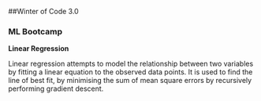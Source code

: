 
##Winter of Code 3.0

### ML Bootcamp

**Linear Regression**

Linear regression attempts to model the relationship between two variables by fitting a linear equation to the observed data points.
It is used to find the line of best fit, by minimising the sum of mean square errors by recursively performing gradient descent.


